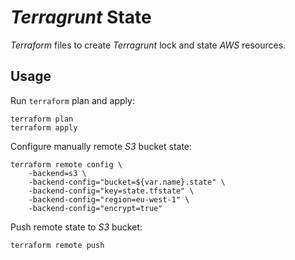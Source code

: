 # _Terragrunt_ State

_Terraform_ files to create _Terragrunt_ lock and state _AWS_ resources.

## Usage

Run `terraform` plan and apply:

```shell
terraform plan
terraform apply
```

Configure manually remote _S3_ bucket state:

```
terraform remote config \
    -backend=s3 \
    -backend-config="bucket=${var.name}.state" \
    -backend-config="key=state.tfstate" \
    -backend-config="region=eu-west-1" \
    -backend-config="encrypt=true"
```

Push remote state to _S3_ bucket:

```shell
terraform remote push
```
